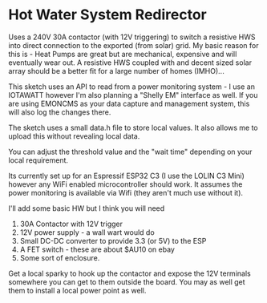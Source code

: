 # Hot Water System Redirector

Uses a 240V 30A contactor (with 12V triggering) to switch a resistive HWS into direct connection to the exported (from solar) grid. My
basic reason for this is - Heat Pumps are great but are mechanical, expensive and will eventually wear out. A resistive HWS coupled with and 
decent sized solar array should be a better fit for a large number of homes  (IMHO)...

This sketch uses an API to read from a power monitoring system - I use an IOTAWATT however I'm also planning a "Shelly EM" interface as well.
If you are using EMONCMS as your data capture and management system, this will also log the changes there.

The sketch uses a small data.h file to store local values. It also allows me to upload this without revealing local data.

You can adjust the threshold value and the "wait time" depending on your local requirement.

Its currently set up for an Espressif ESP32 C3 (I use the LOLIN C3 Mini) however any WiFi enabled microcontroller should work. It assumes
the power monitoring is available via Wifi (they aren't much use without it).

I'll add some basic HW but I think you will need 

1. 30A Contactor with 12V trigger
2. 12V power supply - a wall wart would do
3. Small DC-DC converter to provide 3.3 (or 5V) to the ESP
4. A FET switch - these are about $AU10 on ebay
5. Some sort of enclosure.

Get a local sparky to hook up the contactor and expose the 12V terminals somewhere you can get to them outside the board. You may as well get them to install a local power point as well.
